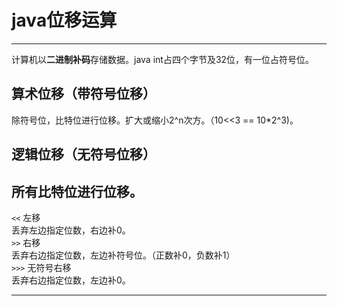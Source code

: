 # java位移运算

---
计算机以**二进制补码**存储数据。java int占四个字节及32位，有一位占符号位。
## 算术位移（带符号位移）
除符号位，比特位进行位移。扩大或缩小2^n次方。（10<<3 == 10*2^3)。  
## 逻辑位移（无符号位移）
所有比特位进行位移。
---
`<<` 左移  
丢弃左边指定位数，右边补0。  
`>>` 右移  
丢弃右边指定位数，左边补符号位。（正数补0，负数补1）  
`>>>` 无符号右移  
丢弃右边指定位数，左边补0。

---
